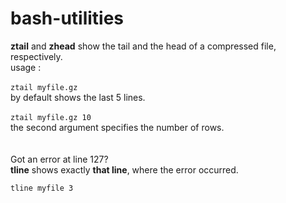 # bash-utilities

**ztail** and **zhead** show the tail and the head of a compressed file, respectively.
 <br />
usage : 
 <br />
 <br />
`ztail myfile.gz`
 <br />
by default shows the last 5 lines.
 <br />
 <br />
`ztail myfile.gz 10`
 <br />
the second argument specifies the number of rows.
 <br />
 <br />
 <br />
Got an error at line 127?
 <br />
**tline** shows exactly **that line**, where the error occurred.

`tline myfile 3`
